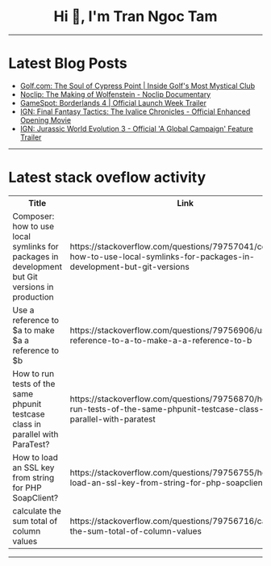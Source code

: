 <h1 align="center">Hi 👋, I'm Tran Ngoc Tam</h1>

---

# Latest Blog Posts 
<!-- BLOG-POST-LIST:START -->
- [Golf.com: The Soul of Cypress Point | Inside Golf&#39;s Most Mystical Club](https://dev.to/youtube_golf/golfcom-the-soul-of-cypress-point-inside-golfs-most-mystical-club-4220)
- [Noclip: The Making of Wolfenstein - Noclip Documentary](https://dev.to/gg_news/noclip-the-making-of-wolfenstein-noclip-documentary-ldh)
- [GameSpot: Borderlands 4 | Official Launch Week Trailer](https://dev.to/gg_news/gamespot-borderlands-4-official-launch-week-trailer-3a3k)
- [IGN: Final Fantasy Tactics: The Ivalice Chronicles - Official Enhanced Opening Movie](https://dev.to/gg_news/ign-final-fantasy-tactics-the-ivalice-chronicles-official-enhanced-opening-movie-2kbd)
- [IGN: Jurassic World Evolution 3 - Official &#39;A Global Campaign&#39; Feature Trailer](https://dev.to/gg_news/ign-jurassic-world-evolution-3-official-a-global-campaign-feature-trailer-766)
<!-- BLOG-POST-LIST:END -->

---

# Latest stack oveflow activity
<table>
  <tr><th>Title</th><th>Link</th></tr>
  <!-- STACKOVERFLOW:START --><tr><td>Composer: how to use local symlinks for packages in development but Git versions in production</td><td>https://stackoverflow.com/questions/79757041/composer-how-to-use-local-symlinks-for-packages-in-development-but-git-versions</td></tr><tr><td>Use a reference to $a to make $a a reference to $b</td><td>https://stackoverflow.com/questions/79756906/use-a-reference-to-a-to-make-a-a-reference-to-b</td></tr><tr><td>How to run tests of the same phpunit testcase class in parallel with ParaTest?</td><td>https://stackoverflow.com/questions/79756870/how-to-run-tests-of-the-same-phpunit-testcase-class-in-parallel-with-paratest</td></tr><tr><td>How to load an SSL key from string for PHP SoapClient?</td><td>https://stackoverflow.com/questions/79756755/how-to-load-an-ssl-key-from-string-for-php-soapclient</td></tr><tr><td>calculate the sum total of column values</td><td>https://stackoverflow.com/questions/79756716/calculate-the-sum-total-of-column-values</td></tr><!-- STACKOVERFLOW:END -->
</table>

---



